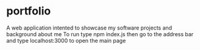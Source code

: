 # portfolio
A web application intented to showcase my software projects and background about me 
To run type npm index.js then go to the address bar and type localhost:3000 to open the main page
